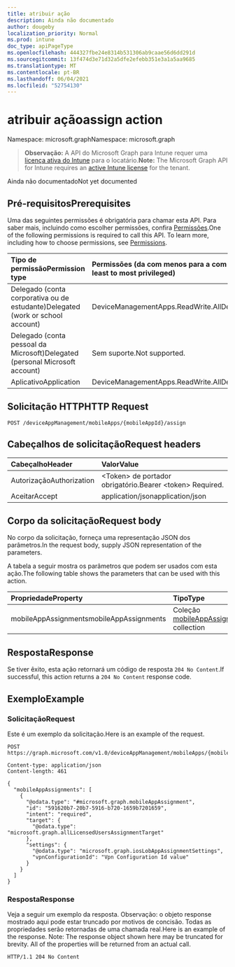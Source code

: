```yaml
---
title: atribuir ação
description: Ainda não documentado
author: dougeby
localization_priority: Normal
ms.prod: intune
doc_type: apiPageType
ms.openlocfilehash: 444327fbe24e8314b531306ab9caae56d6dd291d
ms.sourcegitcommit: 13f474d3e71d32a5dfe2efebb351e3a1a5aa9685
ms.translationtype: MT
ms.contentlocale: pt-BR
ms.lasthandoff: 06/04/2021
ms.locfileid: "52754130"
---
```

# <a name="assign-action"></a><span data-ttu-id="31152-103">atribuir ação</span><span class="sxs-lookup"><span data-stu-id="31152-103">assign action</span></span>

<span data-ttu-id="31152-104">Namespace: microsoft.graph</span><span class="sxs-lookup"><span data-stu-id="31152-104">Namespace: microsoft.graph</span></span>

> <span data-ttu-id="31152-105">**Observação:** A API do Microsoft Graph para Intune requer uma [licença ativa do Intune](https://go.microsoft.com/fwlink/?linkid=839381) para o locatário.</span><span class="sxs-lookup"><span data-stu-id="31152-105">**Note:** The Microsoft Graph API for Intune requires an [active Intune license](https://go.microsoft.com/fwlink/?linkid=839381) for the tenant.</span></span>

<span data-ttu-id="31152-106">Ainda não documentado</span><span class="sxs-lookup"><span data-stu-id="31152-106">Not yet documented</span></span>

## <a name="prerequisites"></a><span data-ttu-id="31152-107">Pré-requisitos</span><span class="sxs-lookup"><span data-stu-id="31152-107">Prerequisites</span></span>
<span data-ttu-id="31152-p101">Uma das seguintes permissões é obrigatória para chamar esta API. Para saber mais, incluindo como escolher permissões, confira [Permissões](/graph/permissions-reference).</span><span class="sxs-lookup"><span data-stu-id="31152-p101">One of the following permissions is required to call this API. To learn more, including how to choose permissions, see [Permissions](/graph/permissions-reference).</span></span>

|<span data-ttu-id="31152-110">Tipo de permissão</span><span class="sxs-lookup"><span data-stu-id="31152-110">Permission type</span></span>|<span data-ttu-id="31152-111">Permissões (da com menos para a com mais privilégios)</span><span class="sxs-lookup"><span data-stu-id="31152-111">Permissions (from least to most privileged)</span></span>|
|:---|:---|
|<span data-ttu-id="31152-112">Delegado (conta corporativa ou de estudante)</span><span class="sxs-lookup"><span data-stu-id="31152-112">Delegated (work or school account)</span></span>|<span data-ttu-id="31152-113">DeviceManagementApps.ReadWrite.All</span><span class="sxs-lookup"><span data-stu-id="31152-113">DeviceManagementApps.ReadWrite.All</span></span>|
|<span data-ttu-id="31152-114">Delegado (conta pessoal da Microsoft)</span><span class="sxs-lookup"><span data-stu-id="31152-114">Delegated (personal Microsoft account)</span></span>|<span data-ttu-id="31152-115">Sem suporte.</span><span class="sxs-lookup"><span data-stu-id="31152-115">Not supported.</span></span>|
|<span data-ttu-id="31152-116">Aplicativo</span><span class="sxs-lookup"><span data-stu-id="31152-116">Application</span></span>|<span data-ttu-id="31152-117">DeviceManagementApps.ReadWrite.All</span><span class="sxs-lookup"><span data-stu-id="31152-117">DeviceManagementApps.ReadWrite.All</span></span>|

## <a name="http-request"></a><span data-ttu-id="31152-118">Solicitação HTTP</span><span class="sxs-lookup"><span data-stu-id="31152-118">HTTP Request</span></span>
<!-- {
  "blockType": "ignored"
}
-->
``` http
POST /deviceAppManagement/mobileApps/{mobileAppId}/assign
```

## <a name="request-headers"></a><span data-ttu-id="31152-119">Cabeçalhos de solicitação</span><span class="sxs-lookup"><span data-stu-id="31152-119">Request headers</span></span>
|<span data-ttu-id="31152-120">Cabeçalho</span><span class="sxs-lookup"><span data-stu-id="31152-120">Header</span></span>|<span data-ttu-id="31152-121">Valor</span><span class="sxs-lookup"><span data-stu-id="31152-121">Value</span></span>|
|:---|:---|
|<span data-ttu-id="31152-122">Autorização</span><span class="sxs-lookup"><span data-stu-id="31152-122">Authorization</span></span>|<span data-ttu-id="31152-123">&lt;Token&gt; de portador obrigatório.</span><span class="sxs-lookup"><span data-stu-id="31152-123">Bearer &lt;token&gt; Required.</span></span>|
|<span data-ttu-id="31152-124">Aceitar</span><span class="sxs-lookup"><span data-stu-id="31152-124">Accept</span></span>|<span data-ttu-id="31152-125">application/json</span><span class="sxs-lookup"><span data-stu-id="31152-125">application/json</span></span>|

## <a name="request-body"></a><span data-ttu-id="31152-126">Corpo da solicitação</span><span class="sxs-lookup"><span data-stu-id="31152-126">Request body</span></span>
<span data-ttu-id="31152-127">No corpo da solicitação, forneça uma representação JSON dos parâmetros.</span><span class="sxs-lookup"><span data-stu-id="31152-127">In the request body, supply JSON representation of the parameters.</span></span>

<span data-ttu-id="31152-128">A tabela a seguir mostra os parâmetros que podem ser usados com esta ação.</span><span class="sxs-lookup"><span data-stu-id="31152-128">The following table shows the parameters that can be used with this action.</span></span>

|<span data-ttu-id="31152-129">Propriedade</span><span class="sxs-lookup"><span data-stu-id="31152-129">Property</span></span>|<span data-ttu-id="31152-130">Tipo</span><span class="sxs-lookup"><span data-stu-id="31152-130">Type</span></span>|<span data-ttu-id="31152-131">Descrição</span><span class="sxs-lookup"><span data-stu-id="31152-131">Description</span></span>|
|:---|:---|:---|
|<span data-ttu-id="31152-132">mobileAppAssignments</span><span class="sxs-lookup"><span data-stu-id="31152-132">mobileAppAssignments</span></span>|<span data-ttu-id="31152-133">Coleção [mobileAppAssignment](../resources/intune-apps-mobileappassignment.md)</span><span class="sxs-lookup"><span data-stu-id="31152-133">[mobileAppAssignment](../resources/intune-apps-mobileappassignment.md) collection</span></span>|<span data-ttu-id="31152-134">Ainda não documentado</span><span class="sxs-lookup"><span data-stu-id="31152-134">Not yet documented</span></span>|



## <a name="response"></a><span data-ttu-id="31152-135">Resposta</span><span class="sxs-lookup"><span data-stu-id="31152-135">Response</span></span>
<span data-ttu-id="31152-136">Se tiver êxito, esta ação retornará um código de resposta `204 No Content`.</span><span class="sxs-lookup"><span data-stu-id="31152-136">If successful, this action returns a `204 No Content` response code.</span></span>

## <a name="example"></a><span data-ttu-id="31152-137">Exemplo</span><span class="sxs-lookup"><span data-stu-id="31152-137">Example</span></span>

### <a name="request"></a><span data-ttu-id="31152-138">Solicitação</span><span class="sxs-lookup"><span data-stu-id="31152-138">Request</span></span>
<span data-ttu-id="31152-139">Este é um exemplo da solicitação.</span><span class="sxs-lookup"><span data-stu-id="31152-139">Here is an example of the request.</span></span>
``` http
POST https://graph.microsoft.com/v1.0/deviceAppManagement/mobileApps/{mobileAppId}/assign

Content-type: application/json
Content-length: 461

{
  "mobileAppAssignments": [
    {
      "@odata.type": "#microsoft.graph.mobileAppAssignment",
      "id": "591620b7-20b7-5916-b720-1659b7201659",
      "intent": "required",
      "target": {
        "@odata.type": "microsoft.graph.allLicensedUsersAssignmentTarget"
      },
      "settings": {
        "@odata.type": "microsoft.graph.iosLobAppAssignmentSettings",
        "vpnConfigurationId": "Vpn Configuration Id value"
      }
    }
  ]
}
```

### <a name="response"></a><span data-ttu-id="31152-140">Resposta</span><span class="sxs-lookup"><span data-stu-id="31152-140">Response</span></span>
<span data-ttu-id="31152-p102">Veja a seguir um exemplo da resposta. Observação: o objeto response mostrado aqui pode estar truncado por motivos de concisão. Todas as propriedades serão retornadas de uma chamada real.</span><span class="sxs-lookup"><span data-stu-id="31152-p102">Here is an example of the response. Note: The response object shown here may be truncated for brevity. All of the properties will be returned from an actual call.</span></span>
``` http
HTTP/1.1 204 No Content
```




